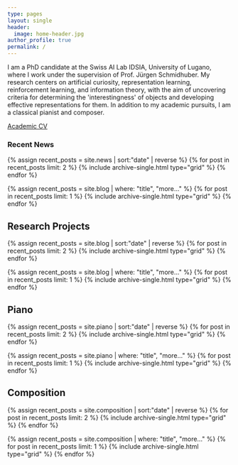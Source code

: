 ```yaml
---
type: pages
layout: single
header:
  image: home-header.jpg
author_profile: true
permalink: /
---
```


I am a PhD candidate at the Swiss AI Lab IDSIA, University of Lugano, where I work under the supervision of Prof. Jürgen Schmidhuber. 
My research centers on artificial curiosity, representation learning, reinforcement learning, and information theory, with the aim of uncovering criteria for determining the 'interestingness' of objects and developing effective representations for them. 
In addition to my academic pursuits, I am a classical pianist and composer.

[Academic CV](../assets/pdfs/Vincent_Herrmann_CV_2025.pdf)

### Recent News
<div class="feature__wrapper">
{% assign recent_posts = site.news | sort:"date" | reverse %}
{% for post in recent_posts limit: 2 %}
  {% include archive-single.html type="grid" %}
{% endfor %}

{% assign recent_posts = site.blog | where: "title", "more..." %}
{% for post in recent_posts limit: 1 %}
  {% include archive-single.html type="grid" %}
{% endfor %}
</div>


## Research Projects

<div class="feature__wrapper">
{% assign recent_posts = site.blog | sort:"date" | reverse %}
{% for post in recent_posts limit: 2 %}
  {% include archive-single.html type="grid" %}
{% endfor %}

{% assign recent_posts = site.blog | where: "title", "more..." %}
{% for post in recent_posts limit: 1 %}
  {% include archive-single.html type="grid" %}
{% endfor %}
</div>


## Piano

<div class="feature__wrapper">
{% assign recent_posts = site.piano | sort:"date" | reverse %}
{% for post in recent_posts limit: 2 %}
  {% include archive-single.html type="grid" %}
{% endfor %}

{% assign recent_posts = site.piano | where: "title", "more..." %}
{% for post in recent_posts limit: 1 %}
  {% include archive-single.html type="grid" %}
{% endfor %}
</div>


## Composition
<div class="feature__wrapper">
{% assign recent_posts = site.composition | sort:"date" | reverse %}
{% for post in recent_posts limit: 2 %}
  {% include archive-single.html type="grid" %}
{% endfor %}

{% assign recent_posts = site.composition | where: "title", "more..." %}
{% for post in recent_posts limit: 1 %}
  {% include archive-single.html type="grid" %}
{% endfor %}
</div>
